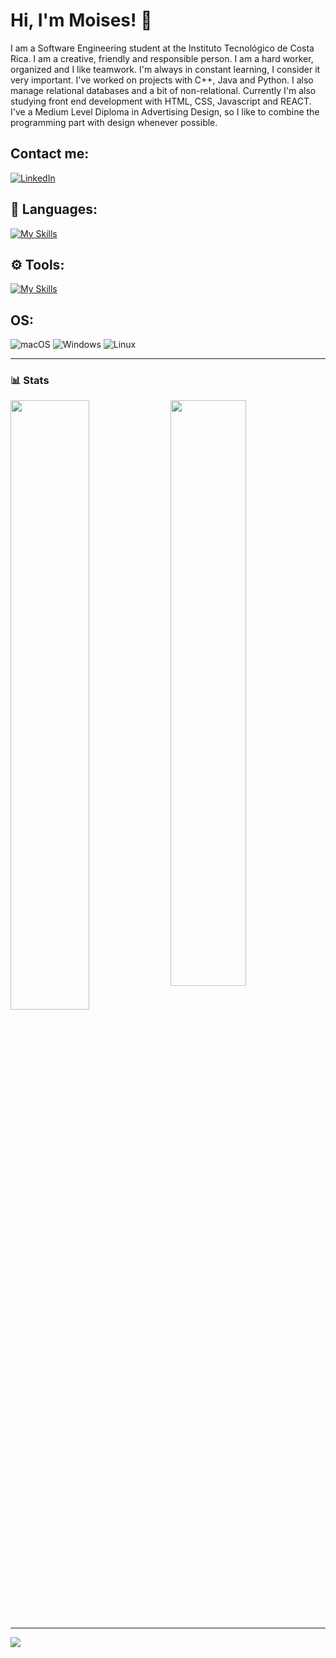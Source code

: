 <h1 align="left"> Hi, I'm Moises! 👋</h1>

I am a Software Engineering student at the Instituto Tecnológico de Costa Rica. I am a creative, friendly and responsible person. I am a hard worker, organized and I like teamwork. I'm always in constant learning, I consider it very important.
I've worked on projects with C++, Java and Python. I also manage relational databases and a bit of non-relational. Currently I'm also studying front end development with HTML, CSS, Javascript and REACT.
I've a Medium Level Diploma in Advertising Design, so I like to combine the programming part with design whenever possible.

## Contact me:
[![LinkedIn](https://img.shields.io/badge/linkedin-%230077B5.svg?style=for-the-badge&logo=linkedin&logoColor=white)](https://www.linkedin.com/in/moises-solano-espinoza-1b2aa6162/)
 

## 🧰 Languages:

<!--
![C++](https://img.shields.io/badge/c++-%2300599C.svg?style=for-the-badge&logo=c%2B%2B&logoColor=white)
![Python](https://img.shields.io/badge/python-3670A0?style=for-the-badge&logo=python&logoColor=ffdd54)
![Java](https://img.shields.io/badge/java-%23ED8B00.svg?style=for-the-badge&logo=java&logoColor=white)
![JavaScript](https://img.shields.io/badge/javascript-%23323330.svg?style=for-the-badge&logo=javascript&logoColor=%23F7DF1E)
![MySQL](https://img.shields.io/badge/mysql-%2300f.svg?style=for-the-badge&logo=mysql&logoColor=white)
![CSS3](https://img.shields.io/badge/css3-%231572B6.svg?style=for-the-badge&logo=css3&logoColor=white)
![HTML5](https://img.shields.io/badge/html5-%23E34F26.svg?style=for-the-badge&logo=html5&logoColor=white)
![Shell Script](https://img.shields.io/badge/shell_script-%23121011.svg?style=for-the-badge&logo=gnu-bash&logoColor=white)
![Git](https://img.shields.io/badge/git-%23F05033.svg?style=for-the-badge&logo=git&logoColor=white)
<!--![MariaDB](https://img.shields.io/badge/MariaDB-003545?style=for-the-badge&logo=mariadb&logoColor=white)-->

[![My Skills](https://skillicons.dev/icons?i=cpp,python,java,mysql,bash,md,javascript,react,css,html&perline=5)](https://skillicons.dev)
  
## ⚙️ Tools:
<!--
![Adobe Photoshop](https://img.shields.io/badge/adobe%20photoshop-%2331A8FF.svg?style=for-the-badge&logo=adobe%20photoshop&logoColor=white)
![Adobe Illustrator](https://img.shields.io/badge/adobe%20illustrator-%23FF9A00.svg?style=for-the-badge&logo=adobe%20illustrator&logoColor=white)
![Adobe InDesign](https://img.shields.io/badge/Adobe%20InDesign-49021F?style=for-the-badge&logo=adobeindesign&logoColor=white)
![Notion](https://img.shields.io/badge/Notion-%23000000.svg?style=for-the-badge&logo=notion&logoColor=white)
<!--![Adobe Premiere Pro](https://img.shields.io/badge/Adobe%20Premiere%20Pro-9999FF.svg?style=for-the-badge&logo=Adobe%20Premiere%20Pro&logoColor=white)-->
  
[![My Skills](https://skillicons.dev/icons?i=docker,kubernetes,firebase,git,vscode,ps,ai&perline=9)](https://skillicons.dev)
  
## OS:

![macOS](https://img.shields.io/badge/mac%20os-000000?style=for-the-badge&logo=macos&logoColor=F0F0F0)
![Windows](https://img.shields.io/badge/Windows-0078D6?style=for-the-badge&logo=windows&logoColor=white)
![Linux](https://img.shields.io/badge/Linux-FCC624?style=for-the-badge&logo=linux&logoColor=black)
<!--![Windows 11](https://img.shields.io/badge/Windows%2011-%230079d5.svg?style=for-the-badge&logo=Windows%2011&logoColor=white)-->

<!--![Docker](https://img.shields.io/badge/docker-%230db7ed.svg?style=for-the-badge&logo=docker&logoColor=white)-->

---

### 📊 Stats

<div>
  <img align="top" width="50%" src="https://github-readme-stats.vercel.app/api?username=moisose&show_icons=true&theme=dark">
  <img align="top" width="49%" src="https://github-readme-stats.vercel.app/api/top-langs/?username=moisose&layout=compact&theme=dark">
  
<div />

---

![](https://komarev.com/ghpvc/?username=moisose&style=flat)

